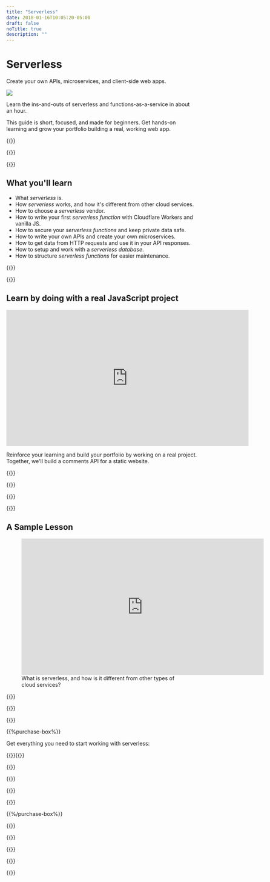 ```yaml
---
title: "Serverless"
date: 2018-01-16T10:05:20-05:00
draft: false
noTitle: true
description: ""
---
```


<h1 class="no-padding-top no-margin-bottom h5 text-sans">Serverless</h1>
<p><span class="text-xlarge text-serif">Create your own APIs, microservices, and client-side web apps.</span></p>

<img class="img-center img-hero" src="/img/guides/serverless.png">

<span class="text-large">Learn the ins-and-outs of serverless and functions-as-a-service in about an hour.</span>

This guide is short, focused, and made for beginners. Get hands-on learning and grow your portfolio building a real, working web app.

{{<cta for="guide">}}

<div class="padding-bottom-small">{{<pricing-link>}}</div>

{{<guide-used-by>}}

## What you'll learn

- What _serverless_ is.
- How _serverless_ works, and how it's different from other cloud services.
- How to choose a _serverless_ vendor.
- How to write your first _serverless function_ with Cloudflare Workers and vanilla JS.
- How to secure your _serverless functions_ and keep private data safe.
- How to write your own APIs and create your own microservices.
- How to get data from HTTP requests and use it in your API responses.
- How to setup and work with a _serverless database_.
- How to structure _serverless functions_ for easier maintenance.

{{<guide-formats>}}

{{<testimonial-group group="learn">}}

## Learn by doing with a real JavaScript project

<iframe src="https://player.vimeo.com/video/610785679?h=b705cb1642&amp;loop=1" width="640" height="360" frameborder="0" allow="autoplay; fullscreen; picture-in-picture" allowfullscreen></iframe>

Reinforce your learning and build your portfolio by working on a real project. Together, we'll build a comments API for a static website.

{{<bonuses>}}

{{<pricing-link>}}

{{<testimonial-group group="slack">}}

{{<guide-skills>}}

## A Sample Lesson

<figure>
	<iframe class="no-margin-bottom" src="https://player.vimeo.com/video/610082264?h=eed3d45870" width="640" height="360" frameborder="0" allow="autoplay; fullscreen; picture-in-picture" allowfullscreen></iframe>
	<figcaption>What is serverless, and how is it different from other types of cloud services?</figcaption>
</figure>

{{<sample>}}

{{<guide-money-back>}}

{{<guide-about-me>}}

{{%purchase-box%}}

Get everything you need to start working with serverless:

{{<purchase-summary>}}{{</purchase-summary>}}

{{<cta for="guide-buy">}}

{{<purchase-link product="serverless">}}

{{<purchase-upsell upsell="expert">}}

{{<sales-numbers>}}

{{%/purchase-box%}}

{{<testimonial-group group="purchase">}}

{{<guide-faq>}}

{{<pricing-link>}}

{{<testimonial-group group="faq">}}

{{<not-ready-yet>}}
